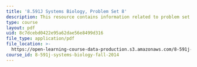 ```yaml
---
title: '8.591J Systems Biology, Problem Set 8'
description: This resource contains information related to problem set 8.
type: course
layout: pdf
uid: 8c7dcebd0422e95a62dae56e8499d316
file_type: application/pdf
file_location: >-
  https://open-learning-course-data-production.s3.amazonaws.com/8-591j-systems-biology-fall-2014/8c7dcebd0422e95a62dae56e8499d316_MIT8_591JF14_ProblemSet8.pdf
course_id: 8-591j-systems-biology-fall-2014
---
```

